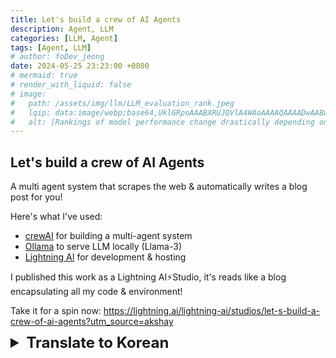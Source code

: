 ```yaml
---
title: Let's build a crew of AI Agents
description: Agent, LLM
categories: [LLM, Agent]
tags: [Agent, LLM]
# author: foDev_jeong
date: 2024-05-25 23:23:00 +0800
# mermaid: true
# render_with_liquid: false
# image:
#   path: /assets/img/llm/LLM_evaluation_rank.jpeg
#   lqip: data:image/webp;base64,UklGRpoAAABXRUJQVlA4WAoAAAAQAAAADwAABwAAQUxQSDIAAAARL0AmbZurmr57yyIiqE8oiG0bejIYEQTgqiDA9vqnsUSI6H+oAERp2HZ65qP/VIAWAFZQOCBCAAAA8AEAnQEqEAAIAAVAfCWkAALp8sF8rgRgAP7o9FDvMCkMde9PK7euH5M1m6VWoDXf2FkP3BqV0ZYbO6NA/VFIAAAA
#   alt: [Rankings of model performance change drastically depending on which LLM is used as the judge on KILT-NQ]
---
```



## Let's build a crew of AI Agents


A multi agent system that scrapes the web & automatically writes a blog post for you!

Here's what I've used:

- [crewAI](https://www.linkedin.com/company/crewai-inc/) for building a multi-agent system
- [Ollama](https://www.linkedin.com/company/ollama/) to serve LLM locally (Llama-3)
- [Lightning AI](https://www.linkedin.com/company/pytorch-lightning/) for development & hosting

I published this work as a Lightning AI⚡️Studio, it's reads like a blog encapsulating all my code & environment!

Take it for a spin now: <https://lightning.ai/lightning-ai/studios/let-s-build-a-crew-of-ai-agents?utm_source=akshay>


<details markdown="1">
<summary style= "font-size:24px; line-height:24px; font-weight:bold; cursor:pointer;" > Translate to Korean </summary>

* * * 

## AI 요원 크루를 구성해 봅시다

웹을 긁어모으고 자동으로 블로그 게시물을 작성하는 다중 에이전트 시스템!

내가 사용한 것은 다음과 같습니다.

- 다중 에이전트 시스템 구축을 위한 [crewAI](https://www.linkedin.com/company/crewai-inc/) 
- 현지에서 LLM을 제공하는 [Ollama](https://www.linkedin.com/company/ollama/) (Llama-3)
- 개발 및 호스팅을 위한 [Lightning AI](https://www.linkedin.com/company/pytorch-lightning/)

나는이 작품을 Lightning AI ⚡️Studio로 출판했는데, 내 모든 코드 및 환경을 캡슐화하는 블로그처럼 읽힌다!

지금 바로 사용해 보세요: <https://lightning.ai/lightning-ai/studios/let-s-build-a-crew-of-ai-agents?utm_source=akshay>

</details>